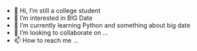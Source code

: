 - 👋 Hi, I’m still a college student
- 👀 I’m interested in BIG Date
- 🌱 I’m currently learning Python and something about big date
- 💞️ I’m looking to collaborate on ...
- 📫 How to reach me ...


